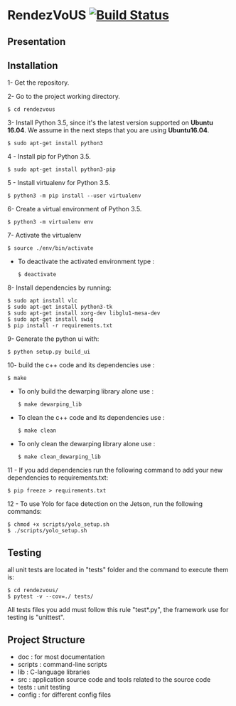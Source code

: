 # RendezVoUS [![Build Status](https://travis-ci.org/introlab/rendezvous.svg?branch=master)](https://travis-ci.org/introlab/rendezvous)

## Presentation

## Installation

1- Get the repository.

2- Go to the project working directory.
    
    $ cd rendezvous

3- Install Python 3.5, since it's the latest version supported on **Ubuntu 16.04**. We assume in the next steps that you are using **Ubuntu16.04**.

    $ sudo apt-get install python3

4 - Install pip for Python 3.5.

    $ sudo apt-get install python3-pip

5 - Install virtualenv for Python 3.5.

    $ python3 -m pip install --user virtualenv

6- Create a virtual environment of Python 3.5.

    $ python3 -m virtualenv env

7- Activate the virtualenv

    $ source ./env/bin/activate

- To deactivate the activated environment type : 

      $ deactivate

8- Install dependencies by running:

    $ sudo apt install vlc
    $ sudo apt-get install python3-tk
    $ sudo apt-get install xorg-dev libglu1-mesa-dev
    $ sudo apt-get install swig
    $ pip install -r requirements.txt

9- Generate the python ui with:

    $ python setup.py build_ui

10- build the c++ code and its dependencies use :

    $ make

- To only build the dewarping library alone use :

      $ make dewarping_lib

- To clean the c++ code and its dependencies use :

      $ make clean

- To only clean the dewarping library alone use :

      $ make clean_dewarping_lib

11 - If you add dependencies run the following command to add your new dependencies to requirements.txt:
    
    $ pip freeze > requirements.txt


12 - To use Yolo for face detection on the Jetson, run the following commands:

    $ chmod +x scripts/yolo_setup.sh
    $ ./scripts/yolo_setup.sh

## Testing
all unit tests are located in "tests" folder and the command to execute them is:

    $ cd rendezvous/ 
    $ pytest -v --cov=./ tests/

All tests files you add must follow this rule "test*.py", the framework use for testing is "unittest".

## Project Structure

- doc : for most documentation
- scripts : command-line scripts
- lib : C-language libraries
- src : application source code and tools related to the source code
- tests : unit testing
- config : for different config files
